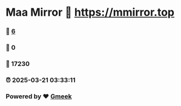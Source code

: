 # Maa Mirror :link: https://mmirror.top 
### :page_facing_up: [6](https://mmirror.top/tag.html) 
### :speech_balloon: 0 
### :hibiscus: 17230 
### :alarm_clock: 2025-03-21 03:33:11 
### Powered by :heart: [Gmeek](https://github.com/Meekdai/Gmeek)
